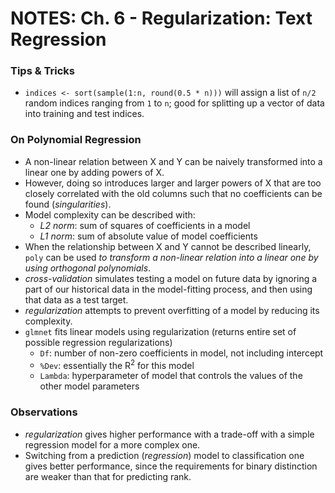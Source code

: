 # NOTES: Ch. 6 - Regularization: Text Regression

### Tips & Tricks 
- `indices <- sort(sample(1:n, round(0.5 * n)))` will assign a list of `n/2` random indices ranging from `1` to `n`; good for splitting up a vector of data into training and test indices.

### On Polynomial Regression
- A non-linear relation between X and Y can be naively transformed into a linear one by adding powers of X.
- However, doing so introduces larger and larger powers of X that are too closely correlated with the old columns such that no coefficients can be found (*singularities*).
- Model complexity can be described with:
   - *L2 norm*: sum of squares of coefficients in a model
   - *L1 norm*: sum of absolute value of model coefficients
- When the relationship between X and Y cannot be described linearly, `poly` can be used *to transform a non-linear relation into a linear one by using orthogonal polynomials*.
- *cross-validation* simulates testing a model on future data by ignoring a part of our historical data in the model-fitting process, and then using that data as a test target.
- *regularization* attempts to prevent overfitting of a model by reducing its complexity.
- `glmnet` fits linear models using regularization (returns entire set of possible regression regularizations)
   - `Df`: number of non-zero coefficients in model, not including intercept
   - `%Dev`: essentially the R<sup>2</sup> for this model
   - `Lambda`: hyperparameter of model that controls the values of the other model parameters

### Observations
- *regularization* gives higher performance with a trade-off with a simple regression model for a more complex one.
- Switching from a prediction (*regression*) model to classification one gives better performance, since the requirements for binary distinction are weaker than that for predicting rank.
